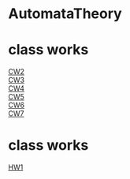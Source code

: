 # AutomataTheory

# class works

[CW2](https://ayhanmaden.github.io/AutomataTheory/CW2/CW2.html) <br>
[CW3](https://ayhanmaden.github.io/AutomataTheory/CW3/CW3.html) <br>
[CW4](https://ayhanmaden.github.io/AutomataTheory/CW4/CW4.html) <br>
[CW5](https://ayhanmaden.github.io/AutomataTheory/CW5/Expression.html) <br>
[CW6](https://ayhanmaden.github.io/AutomataTheory/CW6/PDA.html) <br>
[CW7](https://ayhanmaden.github.io/AutomataTheory/CW7/microJ3.html) <br>


# class works

[HW1](https://ayhanmaden.github.io/AutomataTheory/HW1.html) <br>

